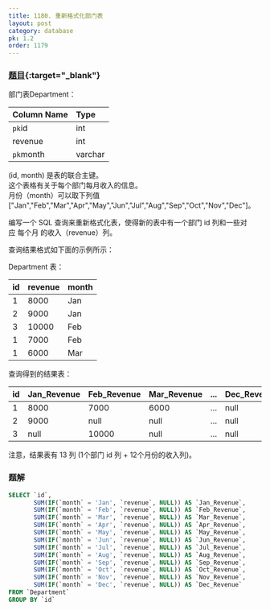 ```yaml
---
title: 1180. 重新格式化部门表
layout: post
category: database
pk: 1.2
order: 1179
---
```


### [题目](https://leetcode-cn.com/problems/reformat-department-table/){:target="_blank"}
部门表Department：

| Column Name   | Type    |
|:---|:---|
| `pk`id            | int     |
| revenue       | int     |
| `pk`month         | varchar |

(id, month) 是表的联合主键。  
这个表格有关于每个部门每月收入的信息。  
月份（month）可以取下列值 ["Jan","Feb","Mar","Apr","May","Jun","Jul","Aug","Sep","Oct","Nov","Dec"]。


编写一个 SQL 查询来重新格式化表，使得新的表中有一个部门 id 列和一些对应 每个月 的收入（revenue）列。

查询结果格式如下面的示例所示：

Department 表：

| id   | revenue | month |
|:---|:---|:---|
| 1    | 8000    | Jan   |
| 2    | 9000    | Jan   |
| 3    | 10000   | Feb   |
| 1    | 7000    | Feb   |
| 1    | 6000    | Mar   |

查询得到的结果表：

| id   | Jan_Revenue | Feb_Revenue | Mar_Revenue | ... | Dec_Revenue |
|:---|:---|:---|:---|:---|:---|
| 1    | 8000        | 7000        | 6000        | ... | null        |
| 2    | 9000        | null        | null        | ... | null        |
| 3    | null        | 10000       | null        | ... | null        |

注意，结果表有 13 列 (1个部门 id 列 + 12个月份的收入列)。

### 题解

```sql
SELECT `id`,
       SUM(IF(`month` = 'Jan', `revenue`, NULL)) AS `Jan_Revenue`,
       SUM(IF(`month` = 'Feb', `revenue`, NULL)) AS `Feb_Revenue`,
       SUM(IF(`month` = 'Mar', `revenue`, NULL)) AS `Mar_Revenue`,
       SUM(IF(`month` = 'Apr', `revenue`, NULL)) AS `Apr_Revenue`,
       SUM(IF(`month` = 'May', `revenue`, NULL)) AS `May_Revenue`,
       SUM(IF(`month` = 'Jun', `revenue`, NULL)) AS `Jun_Revenue`,
       SUM(IF(`month` = 'Jul', `revenue`, NULL)) AS `Jul_Revenue`,
       SUM(IF(`month` = 'Aug', `revenue`, NULL)) AS `Aug_Revenue`,
       SUM(IF(`month` = 'Sep', `revenue`, NULL)) AS `Sep_Revenue`,
       SUM(IF(`month` = 'Oct', `revenue`, NULL)) AS `Oct_Revenue`,
       SUM(IF(`month` = 'Nov', `revenue`, NULL)) AS `Nov_Revenue`,
       SUM(IF(`month` = 'Dec', `revenue`, NULL)) AS `Dec_Revenue`
FROM `Department`
GROUP BY `id`
```